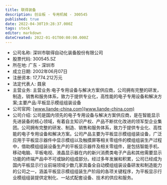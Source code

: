 ```yaml
---
title: 联得装备
description: 创业板 - 专用机械 - 300545
published: true
date: 2022-04-30T19:28:37.000Z
tags: stock
editor: markdown
dateCreated: 2022-01-01T00:00:00.000Z
---
```


- 公司名称: 深圳市联得自动化装备股份有限公司
- 股票代码: 300545.SZ
- 所在地: 广东 - 深圳市
- 成立日期: 2002年06月07日
- 注册资本: 17,774.212万元
- 法定代表人: 聂泉
- 主营业务: 主营业务:电子专用设备与解决方案供应商，公司拥有完整的研发，制造，销售和服务体系，致力于提供专业化，高性能的电子专用设备和解决方案;主要产品:平板显示模组组装设备
- 公司官网: [www.liande-china.com](www.liande-china.com)
- 公司介绍: 公司是国内领先的电子专用设备与解决方案供应商，是在智能显示先进装备的核心领域，有着自主知识产权、产品不断优化改进的领军型企业集团。公司拥有完整的研发、制造、销售和服务体系，致力于提供专业化、高性能的电子专用设备和解决方案。公司产品主要为平板显示模组组装设备，广泛应用于平板显示器件中显示模组以及触摸屏等相关零组件的模组组装生产过程中，借助模组组装设备生产的平板显示器件及相关零组件，是包括智能手机、移动电脑、平板电视、液晶显示器在内的新兴消费类电子产品和其他需要显示功能的终端产品中不可或缺的组成部分。经过多年发展和积累，公司已经成为国内平板显示行业前端领域少数几家具备全自动模组组装设备研发和制造能力的公司之一，涵盖平板显示模组组装生产阶段的各项关键程序，为平板显示行业模组组装提供定制化、一站式配套设备、技术的供应和服务。


